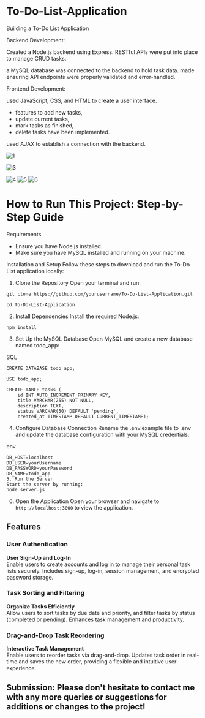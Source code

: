 # To-Do-List-Application
Building a To-Do List Application

Backend Development:

Created a Node.js backend using Express.
RESTful APIs were put into place to manage CRUD tasks.

a MySQL database was connected to the backend to hold task data.
made ensuring API endpoints were properly validated and error-handled.


Frontend Development:

used JavaScript, CSS, and HTML to create a user interface.

- features to add new tasks, 
- update current tasks, 
- mark tasks as finished, 
- delete tasks have been implemented.

used AJAX to establish a connection with the backend.

![1](https://github.com/chamidudp/To-Do-List-Application/assets/84907191/070903af-89f4-46e5-bcbb-bd97e072e7df)




![3](https://github.com/chamidudp/To-Do-List-Application/assets/84907191/2d3b5da8-c468-4fb9-bdaf-0dfe35289718)

![4](https://github.com/chamidudp/To-Do-List-Application/assets/84907191/137b6132-4c03-4152-87a7-d894f8cb3145)
![5](https://github.com/chamidudp/To-Do-List-Application/assets/84907191/f6bd35a1-c3f9-421b-a074-7d37ce0d3554)
![6](https://github.com/chamidudp/To-Do-List-Application/assets/84907191/09e884d3-b7a0-4ed3-bab9-7a5f4c1d0975)



# How to Run This Project: Step-by-Step Guide

Requirements

- Ensure you have Node.js installed.
- Make sure you have MySQL installed and running on your machine.

Installation and Setup
Follow these steps to download and run the To-Do List application locally:

1. Clone the Repository
Open your terminal and run:
```
git clone https://github.com/yourusername/To-Do-List-Application.git
```


```
cd To-Do-List-Application
```

2. Install Dependencies
Install the required Node.js:
```
npm install
```

3. Set Up the MySQL Database
Open MySQL and create a new database named todo_app:

SQL
```
CREATE DATABASE todo_app;

USE todo_app;

CREATE TABLE tasks (
    id INT AUTO_INCREMENT PRIMARY KEY,
    title VARCHAR(255) NOT NULL,
    description TEXT,
    status VARCHAR(50) DEFAULT 'pending',
    created_at TIMESTAMP DEFAULT CURRENT_TIMESTAMP);
```

4. Configure Database Connection
Rename the .env.example file to .env and update the database configuration with your MySQL credentials:

env
```
DB_HOST=localhost
DB_USER=yourUsername
DB_PASSWORD=yourPassword
DB_NAME=todo_app
5. Run the Server
Start the server by running:
node server.js
```

6. Open the Application
Open your browser and navigate to  ``` http://localhost:3000 ```  to view the application.


## Features

### **User Authentication**
**User Sign-Up and Log-In**  
Enable users to create accounts and log in to manage their personal task lists securely. Includes sign-up, log-in, session management, and encrypted password storage.

### **Task Sorting and Filtering**
**Organize Tasks Efficiently**  
Allow users to sort tasks by due date and priority, and filter tasks by status (completed or pending). Enhances task management and productivity.

### **Drag-and-Drop Task Reordering**
**Interactive Task Management**  
Enable users to reorder tasks via drag-and-drop. Updates task order in real-time and saves the new order, providing a flexible and intuitive user experience.



## Submission: Please don't hesitate to contact me with any more queries or suggestions for additions or changes to the project!



